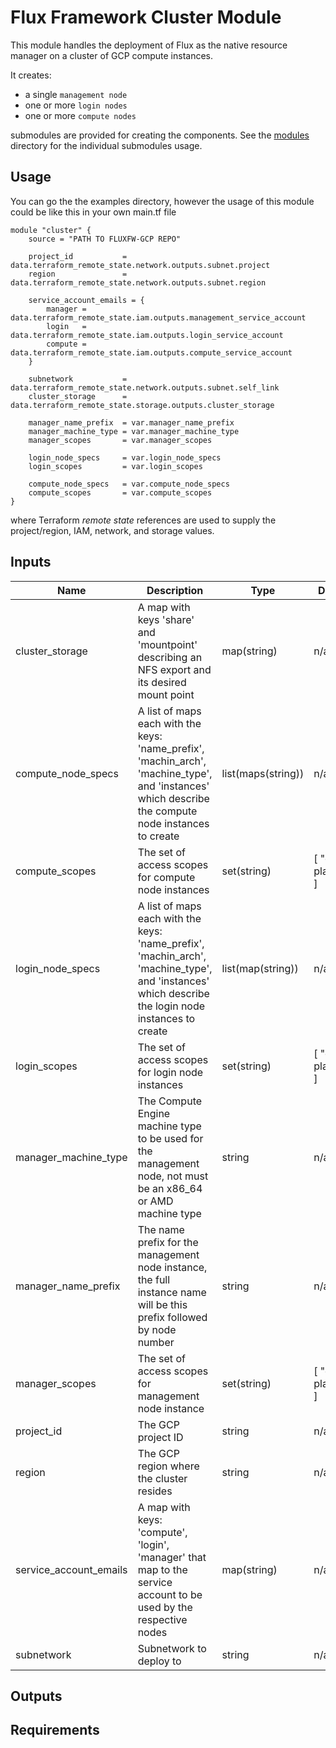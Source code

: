 # Flux Framework Cluster Module

This module handles the deployment of Flux as the native resource manager on a cluster of GCP compute instances.

It creates:

- a single `management node`
- one or more `login nodes`
- one or more `compute nodes`

submodules are provided for creating the components. See the [modules](modules) directory for the individual submodules 
usage.

## Usage

You can go the the examples directory, however the usage of this module could be like this in your own main.tf file

```hcl
module "cluster" {
    source = "PATH TO FLUXFW-GCP REPO"

    project_id           = data.terraform_remote_state.network.outputs.subnet.project
    region               = data.terraform_remote_state.network.outputs.subnet.region

    service_account_emails = {
        manager = data.terraform_remote_state.iam.outputs.management_service_account
        login   = data.terraform_remote_state.iam.outputs.login_service_account
        compute = data.terraform_remote_state.iam.outputs.compute_service_account
    }

    subnetwork           = data.terraform_remote_state.network.outputs.subnet.self_link
    cluster_storage      = data.terraform_remote_state.storage.outputs.cluster_storage

    manager_name_prefix  = var.manager_name_prefix
    manager_machine_type = var.manager_machine_type
    manager_scopes       = var.manager_scopes

    login_node_specs     = var.login_node_specs
    login_scopes         = var.login_scopes

    compute_node_specs   = var.compute_node_specs
    compute_scopes       = var.compute_scopes
}
```

where Terraform _remote state_ references are used to supply the project/region, IAM, network, and storage values.

## Inputs

| Name | Description | Type | Default | Required |
|------|-------------|------|---------|:--------:|
| cluster_storage | A map with keys 'share' and 'mountpoint' describing an NFS export and its desired mount point | map(string) | n/a | yes |
| compute_node_specs | A list of maps each with the keys: 'name_prefix', 'machin_arch', 'machine_type', and 'instances' which describe the compute node instances to create | list(maps(string)) | n/a | yes |
| compute_scopes | The set of access scopes for compute node instances | set(string) | [ "cloud-platform" ] | yes |
| login_node_specs | A list of maps each with the keys: 'name_prefix', 'machin_arch', 'machine_type', and 'instances' which describe the login node instances to create | list(map(string)) | n/a | yes |
| login_scopes | The set of access scopes for login node instances | set(string) | [ "cloud-platform" ] | yes |
| manager_machine_type | The Compute Engine machine type to be used for the management node, not must be an x86_64 or AMD machine type | string | n/a | yes |
| manager_name_prefix | The name prefix for the management node instance, the full instance name will be this prefix followed by node number | string | n/a | yes |
| manager_scopes | The set of access scopes for management node instance | set(string) | [ "cloud-platform" ] | yes |
| project_id | The GCP project ID | string | n/a | yes |
| region | The GCP region where the cluster resides | string | n/a | yes |
| service_account_emails | A map with keys: 'compute', 'login', 'manager' that map to the service account to be used by the respective nodes | map(string) | n/a | yes |
| subnetwork | Subnetwork to deploy to | string | n/a | yes |

## Outputs

## Requirements
